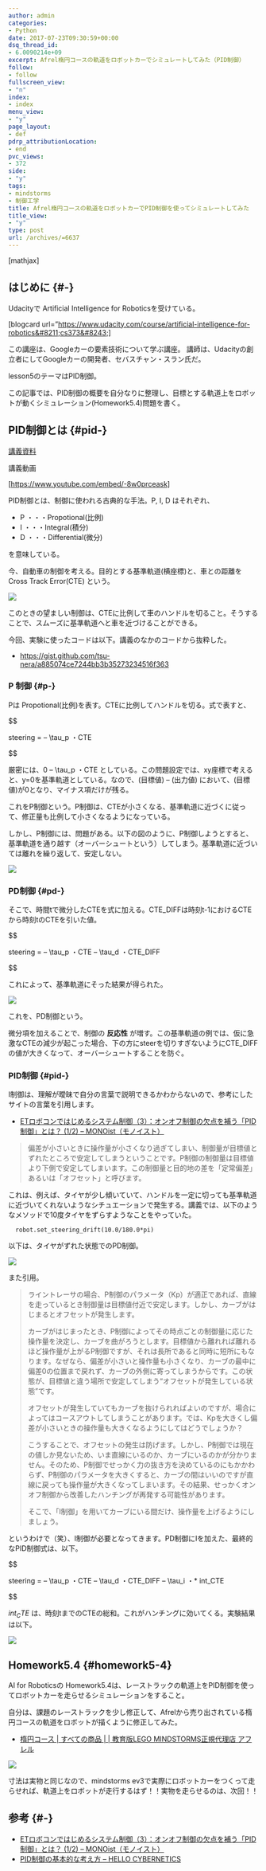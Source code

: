 ```yaml
---
author: admin
categories:
- Python
date: 2017-07-23T09:30:59+00:00
dsq_thread_id:
- 6.0090214e+09
excerpt: Afrel楕円コースの軌道をロボットカーでシミュレートしてみた（PID制御）
follow:
- follow
fullscreen_view:
- "n"
index:
- index
menu_view:
- "y"
page_layout:
- def
pdrp_attributionLocation:
- end
pvc_views:
- 372
side:
- "y"
tags:
- mindstorms
- 制御工学
title: Afrel楕円コースの軌道をロボットカーでPID制御を使ってシミュレートしてみた
title_view:
- "y"
type: post
url: /archives/=6637
---
```


[mathjax]

## はじめに {#-}

Udacityで Artificial Intelligence for Roboticsを受けている。

[blogcard url=&#8221;https://www.udacity.com/course/artificial-intelligence-for-robotics&#8211;cs373&#8243;]

この講座は、Googleカーの要素技術について学ぶ講座。 講師は、Udacityの創立者にしてGoogleカーの開発者、セバスチャン・スラン氏だ。

lesson5のテーマはPID制御。

この記事では、PID制御の概要を自分なりに整理し、目標とする軌道上をロボットが動くシミュレーション(Homework5.4)問題を書く。

## PID制御とは {#pid-}

[講義資料][1]

講義動画

[https://www.youtube.com/embed/-8w0prceask]

PID制御とは、制御に使われる古典的な手法。P, I, D はそれぞれ、

  * P ・・・Propotional(比例)
  * I ・・・Integral(積分)
  * D ・・・Differential(微分)

を意味している。

今、自動車の制御を考える。目的とする基準軌道(横座標)と、車との距離をCross Track Error(CTE) という。

![][2]

このときの望ましい制御は、CTEに比例して車のハンドルを切ること。そうすることで、スムーズに基準軌道へと車を近づけることができる。

今回、実験に使ったコードは以下。講義のなかのコードから抜粋した。

  * <https://gist.github.com/tsu-nera/a885074ce7244bb3b35273234516f363>

### P 制御 {#p-}

Pは Propotional(比例)を表す。CTEに比例してハンドルを切る。式で表すと、

$$
  
steering = &#8211; \tau_p ・CTE
  
$$

厳密には、0 &#8211; \tau_p ・CTE としている。この問題設定では、xy座標で考えると、y=0を基準軌道としている。なので、(目標値) &#8211; (出力値) において、(目標値)が0となり、マイナス項だけが残る。

これをP制御という。P制御は、CTEが小さくなる、基準軌道に近づくに従って、修正量も比例して小さくなるようになっている。

しかし、P制御には、問題がある。以下の図のように、P制御しようとすると、基準軌道を通り越す（オーバーシュートという）してしまう。基準軌道に近づいては離れを繰り返して、安定しない。

![][3]

### PD制御 {#pd-}

そこで、時間tで微分したCTEを式に加える。CTE_DIFFは時刻t-1におけるCTEから時刻tのCTEを引いた値。

$$
  
steering = &#8211; \tau\_p ・CTE &#8211; \tau\_d ・CTE_DIFF
  
$$

これによって、基準軌道にそった結果が得られた。

![][4]

これを、PD制御という。

微分項を加えることで、制御の **反応性** が増す。この基準軌道の例では、仮に急激なCTEの減少が起こった場合、下の方にsteerを切りすぎないようにCTE_DIFFの値が大きくなって、オーバーシュートすることを防ぐ。

### PID制御 {#pid-}

I制御は、理解が曖昧で自分の言葉で説明できるかわからないので、参考にしたサイトの言葉を引用します。

  * [ETロボコンではじめるシステム制御（3）：オンオフ制御の欠点を補う「PID制御」とは？ (1/2) &#8211; MONOist（モノイスト）][5]

> 偏差が小さいときに操作量が小さくなり過ぎてしまい、制御量が目標値とずれたところで安定してしまうということです。P制御の制御量は目標値より下側で安定してしまいます。この制御量と目的地の差を「定常偏差」あるいは「オフセット」と呼びます。

これは、例えば、タイヤが少し傾いていて、ハンドルを一定に切っても基準軌道に近づいてくれないようなシチュエーションで発生する。講義では、以下のようなメソッドで10度タイヤをずらすようなことをやっていた。

      robot.set_steering_drift(10.0/180.0*pi)
    

以下は、タイヤがずれた状態でのPD制御。

![][6]

また引用。

> ライントレーサの場合、P制御のパラメータ（Kp）が適正であれば、直線を走っているとき制御量は目標値付近で安定します。しかし、カーブがはじまるとオフセットが発生します。
> 
> カーブがはじまったとき、P制御によってその時点ごとの制御量に応じた操作量を決定し、カーブを曲がろうとします。目標値から離れれば離れるほど操作量が上がるP制御ですが、それは長所であると同時に短所にもなります。なぜなら、偏差が小さいと操作量も小さくなり、カーブの最中に偏差0の位置まで戻れず、カーブの外側に寄ってしまうからです。この状態が、目標値と違う場所で安定してしまう“オフセットが発生している状態”です。
> 
> オフセットが発生していてもカーブを抜けられればよいのですが、場合によってはコースアウトしてしまうことがあります。では、Kpを大きくし偏差が小さいときの操作量も大きくなるようにしてはどうでしょうか？
> 
> こうすることで、オフセットの発生は防げます。しかし、P制御では現在の値しか見ないため、いま直線にいるのか、カーブにいるのかが分かりません。そのため、P制御でせっかく力の抜き方を決めているのにもかかわらず、P制御のパラメータを大きくすると、カーブの間はいいのですが直線に戻っても操作量が大きくなってしまいます。その結果、せっかくオンオフ制御から改善したハンチングが再発する可能性があります。
> 
> そこで、「I制御」を用いてカーブにいる間だけ、操作量を上げるようにしましょう。

というわけで（笑）、I制御が必要となってきます。PD制御にIを加えた、最終的なPID制御式は、以下。

$$
  
steering = &#8211; \tau\_p ・CTE &#8211; \tau\_d ・CTE\_DIFF &#8211; \tau\_i ・* int_CTE
  
$$

$int_CTE$ は、時刻tまでのCTEの総和。これがハンチングに効いてくる。実験結果は以下。

![][7]

## Homework5.4 {#homework5-4}

AI for Roboticsの Homework5.4は、レーストラックの軌道上をPID制御を使ってロボットカーを走らせるシミュレーションをすること。

自分は、課題のレーストラックを少し修正して、Afrelから売り出されている楕円コースの軌道をロボットが描くように修正してみた。

  * [楕円コース | すべての商品 | | 教育版LEGO MINDSTORMS正規代理店 アフレル][8]

![][9]

寸法は実物と同じなので、mindstorms ev3で実際にロボットカーをつくって走らせれば、軌道上をロボットが走行するはず！！実物を走らせるのは、次回！！



## 参考 {#-}

  * [ETロボコンではじめるシステム制御（3）：オンオフ制御の欠点を補う「PID制御」とは？ (1/2) &#8211; MONOist（モノイスト）][5]
  * [PID制御の基本的な考え方 &#8211; HELLO CYBERNETICS][10]

 [1]: https://www.udacity.com/file?file_key=agpzfnVkYWNpdHl1ckcLEgZDb3Vyc2UiBWNzMzczDAsSCUNvdXJzZVJldiIHZmViMjAxMgwLEgRVbml0GLG0EwwLEgxBdHRhY2hlZEZpbGUY4ZgXDA
 [2]: https://lh3.googleusercontent.com/vuGYA0FZgIZaFPakAIBjADby9VaDznBL93toiDjJz3X0iobuhYaf45oPGdfA2xRS-DglhqRCAmWYuZSP6r24lZQ4Su3SehwyOUFwqnbPXpY-CKGiUtzIUQYQbjMmzNRRgT_thG7qK-gLnYTAyrjfDWC1830UljZetp9NTBjUYNokptNuKn3bnId5_SPeHeKsNR1Lg9QemLKp1ateCQQ6d5myr6xNtLYzTyJHuKh37yUd3EG3CDiodIco3ZZuTL7vogzP95zBCjzYUBiLyvTKdevvyMalxHAoU_kI65bi9LDtRSBro4EjVYrzdFRCKCsSZNum6ReOatho5DFtpLAW5YTf2b-zDJddUCl1q6T2MEQM3PKv_56jh6X0AcEHFs2cmh4LGyVMN2yGy58EJt-t1n8_H2Wj8SL3UwqZoSvVcOOy18uxvcGnPyaF_r-Arbv7m5Is9NRHIbgwjvlcwFIZAY1_4T02RbosBvwTDIwMK0pK3kZbMrKtfpDSpXfo9Hz9NYG7QhQ5EPdojVlZ5hrJ0T7PLPheWOm4dqHpQ7TA3bCWkOymW_32-LjrXtXpi48LhStLp6AGqztNw6xBw8xecoyCCa79G8gCcP_NwuDLiQTF4YZqc83VjmQ3vgz-S0w6L4XdkPiiEyOYbUZhDT1-7g8WTSUga0b7wY4v1Y7WgakDQg=w695-h348-no
 [3]: https://user-images.githubusercontent.com/760627/28496968-7191b930-6fb5-11e7-8451-29bd332c5c9a.png
 [4]: https://user-images.githubusercontent.com/760627/28496969-7c0174f0-6fb5-11e7-837d-92b02a883910.png
 [5]: http://monoist.atmarkit.co.jp/mn/articles/1005/21/news095.html
 [6]: https://lh3.googleusercontent.com/UfSlFp0EA162oVEh0ZV4voNGljYwnQm3CFSEgKRO2zudUUdoc_zPbHQ20ZZwpcoYEA7xKo6t7pKaBcmc2RJqY6mp7-6irBmXhNR97FkBPhTpGPrqGZST7PjQ8FQ0Wur6Iqx-YBgzoefqrUBXQzjmwWbTI5QUPeXnnqNkgjKT9iF3PTTFB5Xx3BAj1KIGIqygjJhgvxwkeE6KzpTwSYwQ5b0BCQ98e7itszjewCgQwlRnnjBGcrmQjjI9d-nnSYC5iV2_YWuuON71oBWT6Lmy2NE-lkWJXlMZ9_BAm3WyCwnr-uzgeJ3ktEGFGsoL3AYWaPMSCbJzKpkTiQAPUahnEjAIOO-GePZeJO3h2708LhD01iGUgmWRPfpFDSZAOHs0b05_anUvTCTQrMnGMGD5msNeF7qLsBlwrFT7NHhVyu4NkdMLTl0ONyhlKkIA-zyeZ4KVG9EAWSPklfCa0pLImQxYg8vHVbdpNExVqjK_DXkoBQMqI-fD5U68YtpzXyT9wN9qBZDMc442WZATra_9Cave26U4dykO1nJrhgq0kvojnW9Rjk4rSF7FQtbuQkiVRjZzwzy0T9RMKDTRS93fTUZghc9bX1Lncx9OVnG-k_uiJmt1nW5nMPOv=w411-h259-no
 [7]: https://lh3.googleusercontent.com/hk1qtYw-1voTi2U9RE6i1tuOEkCtWKkeCpArgq7NSh5k1zMw0VmanfordMxPGNi0x0-jmkUrToxt7QikT-vjugFDm9hQ6oloHUz2OWaFGqGOpX-SpuyUtH8bsxUAVgHFYoH4Zt2ASeGO-YvLzdoLEO1Nm-wHKn9MaWQqjBmRn73Mvg_zX1htSkrptN3pXuXCD3lL0L0GpDtfEOhlIsmVjJHlFlF9El40gcU_Xn01xcxjZ_CCLRsA2J4Utv5nfOH9Xesfa2TjCWsucybRN9T630KifWq9kYaO3k9HsTe1lUNysKehXkSwBMFTRg9wPXaZDyWXLzlnMS695l5P4vvNSWsMX3zY50ymPBUJ7oQg1wYaEXD5X_5Bz8C3WehyxknElD1biRqTGoIrnjWe-ZvtTHq8RkOukERZmFxQxMtzN6_vqFL3FJNDDbiKdHYkNZ-JkmjX2dcH5YYxy6LP071YH9UTtZmY6Sku9XIeWtr4dVaKnsOwVU8jcNbem4f7JULrhd-QAWQpiAD7TWPEiWtn03wE4LEUkkqXFKXewwCfsVz9jSOlQqASohXwpQrrSJmVVdTj3RpXMC3aE6d_Qcw4bbr6lCr2LsyhuZ0NYzwnhhbEiDL_Dho7uzVT=w411-h260-no
 [8]: http://afrel-shop.com/shopdetail/007001000018/
 [9]: https://lh3.googleusercontent.com/NJGG6r6aIz2Co68hdCgdSf7F0V8-5UKUEvUgl5Uf_PvoWdhncvOpemhLnKzDXGBGgIXqoL3hfEdRr41EqVpemdsg85V02LiJ5KUR89e38G9YgUW0xd3KwdCPjf4ekT32iW_0m_pqkoLef2vIZA3QbAGjGehI7Ms-H4X39iGzzZysLmFGfkX77zsMsfDxnYfaH6hJ8AqUGqvc-5qd9SBQMyg4gRrlrLHE5wQ_6pxoVP4eUr_UMRPB0VOobfMNukax2OZbsJmRC6pICBHGpyQJDylt-GEEQ6-hQdaFYcujD9DX33QNtTaW2ADGDpq4WyvJeSCqKCmug34jpJrbXdkvOZDW4tDhm-vyaUc33UL53WXFELEAjwrsif0LmPVRw322vAZ9SKBV6EEY5SwMvTXNCivONXxdQ0jj8UcIyoR_mOSjCYl4T0VXrN6ilbEd-LUJ8cYUHUVHA484nCjHajMllmjUMRNlCHOlGGuujjHsweXbc6Wht5518wKQ20K0-NQF1z9SXGFIlMQT5xwpd_AVLuQf9HTLZi2qcPoBUccQnL3V86kXDPIAvv9j8jk_F2UJ45lJnCL15Jwqvh99G4uutqAyrXErt9hPPsdSl5PL9kWQ8WrqYdtGRyJC=w380-h517-no
 [10]: http://s0sem0y.hatenablog.com/entry/2017/03/18/100530
